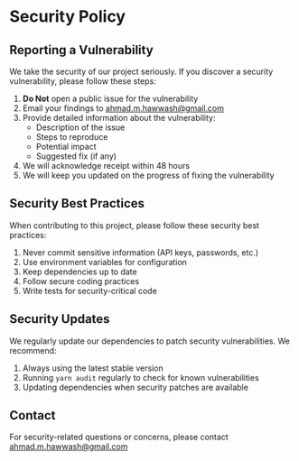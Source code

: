 # Security Policy

## Reporting a Vulnerability

We take the security of our project seriously. If you discover a security vulnerability, please follow these steps:

1. **Do Not** open a public issue for the vulnerability
2. Email your findings to <ahmad.m.hawwash@gmail.com>
3. Provide detailed information about the vulnerability:
   - Description of the issue
   - Steps to reproduce
   - Potential impact
   - Suggested fix (if any)
4. We will acknowledge receipt within 48 hours
5. We will keep you updated on the progress of fixing the vulnerability

## Security Best Practices

When contributing to this project, please follow these security best practices:

1. Never commit sensitive information (API keys, passwords, etc.)
2. Use environment variables for configuration
3. Keep dependencies up to date
4. Follow secure coding practices
5. Write tests for security-critical code

## Security Updates

We regularly update our dependencies to patch security vulnerabilities. We recommend:

1. Always using the latest stable version
2. Running `yarn audit` regularly to check for known vulnerabilities
3. Updating dependencies when security patches are available

## Contact

For security-related questions or concerns, please contact <ahmad.m.hawwash@gmail.com>
